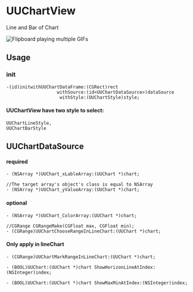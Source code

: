 UUChartView
===========

Line and Bar of Chart

![Flipboard playing multiple GIFs](https://github.com/ZhipingYang/UUChartView/raw/master/UUChartViewTests/UUChartView.gif)

## Usage

### init

    -(id)initwithUUChartDataFrame:(CGRect)rect 
                       withSource:(id<UUChartDataSource>)dataSource 
                        withStyle:(UUChartStyle)style;

#### UUChartView have two style to select:

    UUChartLineStyle,
    UUChartBarStyle

## UUChartDataSource

#### required
    - (NSArray *)UUChart_xLableArray:(UUChart *)chart;

    //The target array's object's class is equal to NSArray
    - (NSArray *)UUChart_yValueArray:(UUChart *)chart;

#### optional
    - (NSArray *)UUChart_ColorArray:(UUChart *)chart;

    //CGRange CGRangeMake(CGFloat max, CGFloat min);
    - (CGRange)UUChartChooseRangeInLineChart:(UUChart *)chart;

#### Only apply in lineChart

    - (CGRange)UUChartMarkRangeInLineChart:(UUChart *)chart;

    - (BOOL)UUChart:(UUChart *)chart ShowHorizonLineAtIndex:(NSInteger)index;

    - (BOOL)UUChart:(UUChart *)chart ShowMaxMinAtIndex:(NSInteger)index;

